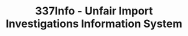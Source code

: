 ---
layout: default
bigquery: https://console.cloud.google.com/bigquery?p=patents-public-data&d=usitc_investigations&page=dataset&project=sheets-management-319211
citation: US International Trade Commission 337Info Unfair Import Investigations Information
  System
contributors: US International Trade Comission
cost: None
description: US International Trade Commission 337Info Unfair Import Investigations
  Information System contains data on investigations done under Section 337. Section
  337 declares the infringement of certain statutory intellectual property rights
  and other forms of unfair competition in import trade to be unlawful practices.
  Most Section 337 investigations involve allegations of patent or registered trademark
  infringement.
documentation: FAQ and tutorial available on the site
last_edit: 04/06/2022, 20:59:45
location: https://pubapps2.usitc.gov/337external/
maintained_by: US International Trade Comission
schema_fields:
- teoProceedingInvolved
- title
- endDateMarkmanHearing
- markmanHearing
- patentNumbers
- lastUpdated
- finalIdOnViolationDue
- finalDetNoViolation
- finalIdOnViolationIssue
- investigationType
- ouiiAttorney
- respondent
- teoIdDueDate
- scheduledEndDateEvidHear
- dateOfPublicationFrNotice
- aljAssigned
- ouiiParticipation
- dateCreated
- gcAttorney
- currentStatus
- targetDate
- cafcAppeals
- investigationTermDate
- dateComplaintFiled
- startDateMarkmanHearing
- finalDetViolation
- teoIdIssueDate
- issueDateOtherNonFinal
- actualEndDateEvidHear
- teoReliefGranted
- actualStartDateEvidHear
- trademarkNumbers
- patentNumber
- currentActiveALJ
- copyrightNumbers
- invUnfairAct
- publication_number
- scheduledStartDateEvidHear
- investigationNo
- id
- complainant
- internalRemand
- htsNumbers
- docketNo
shortname: unfair_import_investigations
tags:
- import
- legal
- trade
timeframe: 2008-2021 (prior to 2008 downloadable as a JSON file)
title: 337Info - Unfair Import Investigations Information System
uuid: 2721f5ec-e599-4890-9265-9706719fc71e
---
